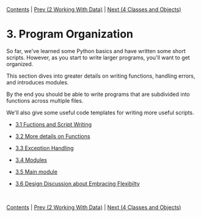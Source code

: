 [Contents](../Contents.md) \| [Prev (2 Working With Data)](../02_Working_with_data/00_Overview.md) \| [Next (4 Classes and Objects)](../04_Classes_objects/00_Overview.md)

# 3. Program Organization

So far, we've learned some Python basics and have written some short scripts. However, as you start to write larger programs, you'll want to get organized.

This section dives into greater details on writing functions, handling errors, and introduces modules. 

By the end you should be able to write programs that are subdivided into functions across multiple files.

We'll also give some useful code templates for writing more useful scripts.



* [3.1 Fuctions and Script Writing](01_Script.md)

* [3.2 More details on Functions](02_More_functions.md)

* [3.3 Exception Handling](03_Error_checking.md)

* [3.4 Modules](04_Modules.md)

* [3.5 Main module](05_Main_module.md)

* [3.6 Design Discussion about Embracing Flexibilty](06_Design_discussion.md)

  ​

[Contents](../Contents.md) \| [Prev (2 Working With Data)](../02_Working_with_data/00_Overview.md) \| [Next (4 Classes and Objects)](../04_Classes_objects/00_Overview.md)
